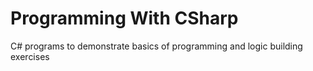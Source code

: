 # Programming With CSharp
C# programs to demonstrate basics of programming and logic building exercises
